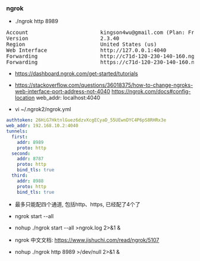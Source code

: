 ### ngrok
+ ./ngrok http 8989

<pre>
Account                       kingson4wu@gmail.com (Plan: Free)
Version                       2.3.40
Region                        United States (us)
Web Interface                 http://127.0.0.1:4040
Forwarding                    http://c71d-120-230-140-160.ngrok.io -> http://localhost:8989
Forwarding                    https://c71d-120-230-140-160.ngrok.io -> http://localhost:8989
</pre>

+ https://dashboard.ngrok.com/get-started/tutorials

+ https://stackoverflow.com/questions/36018375/how-to-change-ngroks-web-interface-port-address-not-4040
  https://ngrok.com/docs#config-location
  web_addr: localhost:4040


+ vi ~/.ngrok2/ngrok.yml
```yml
authtoken: 26HiG7HktnlGuez6dzvXcgECyaD_55UEwnDYC4P6pS8RHRx3e
web_addr: 192.168.10.2:4040
tunnels:
  first:
    addr: 8989
    proto: http
  second:
    addr: 8787
    proto: http
    bind_tls: true
  third:
    addr: 8988
    proto: http
    bind_tls: true
```
+ 最多只能配四个通道, 包括http、https, 已经配了4个了

+ ngrok start --all
+ nohup ./ngrok start --all >ngrok.log 2>&1 &

+ ngrok 中文文档: https://www.jishuchi.com/read/ngrok/5107

+ nohup ./ngrok http 8989 >/dev/null 2>&1 &